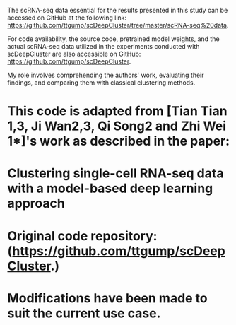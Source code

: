 The scRNA-seq data essential for the results presented in this study can be accessed on GitHub at the following link: https://github.com/ttgump/scDeepCluster/tree/master/scRNA-seq%20data.

For code availability, the source code, pretrained model weights, and the actual scRNA-seq data utilized in the experiments conducted with scDeepCluster are also accessible on GitHub: https://github.com/ttgump/scDeepCluster.

My role involves comprehending the authors' work, evaluating their findings, and comparing them with classical clustering methods.

# This code is adapted from [Tian Tian 1,3, Ji Wan2,3, Qi Song2 and Zhi Wei 1*]'s work as described in the paper:
# Clustering single-cell RNA-seq data with a model-based deep learning approach
# Original code repository: (https://github.com/ttgump/scDeepCluster.)
# Modifications have been made to suit the current use case.
